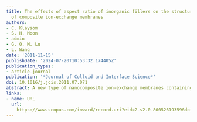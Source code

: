 ```yaml
---
title: The effects of aspect ratio of inorganic fillers on the structure and property
  of composite ion-exchange membranes
authors:
- C. Klaysom
- S. H. Moon
- admin
- G. Q. M. Lu
- L. Wang
date: '2011-11-15'
publishDate: '2024-07-20T10:53:32.174405Z'
publication_types:
- article-journal
publication: '*Journal of Colloid and Interface Science*'
doi: 10.1016/j.jcis.2011.07.071
abstract: A new type of nanocomposite ion-exchange membranes containing sulfonated polyethersulfone (sPES) polymer matrix and sulfonated surface-functionalized mesoporous silica (SS) inorganic fillers was prepared. Various characterizations revealed that the addition of inorganic fillers with different shapes had a significant influence on the membrane structure. The mesoporous inorganic fillers not only created extra pore and water channels, assisting the ionic migration and improving conductivity of the composites, but also provided additional fixed charge groups upon surface modification. This allows the Donnan exclusion to work effectively and thus improve the selectivity of membranes. It was proved that the incorporation of appropriate amount of SS additive could significantly improve the conductivity (up to 20 folds) and permselectivity (about 14%) of the sPES membranes. The performance of these newly developed membranes in desalination by electrodialysis was comparable with that of a commercial membrane (FKE).
links:
- name: URL
  url: 
    https://www.scopus.com/inward/record.uri?eid=2-s2.0-80052619359&doi=10.1016%2fj.jcis.2011.07.071&partnerID=40&md5=58a0938a58b9a13640621971bf60b9af
---
```

